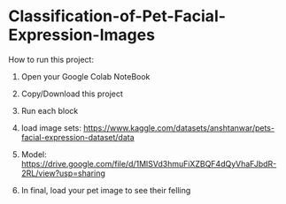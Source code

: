 # Classification-of-Pet-Facial-Expression-Images

How to run this project:

1. Open your Google Colab NoteBook

2. Copy/Download this project
  
3. Run each block
   
4. load image sets: https://www.kaggle.com/datasets/anshtanwar/pets-facial-expression-dataset/data

5. Model: https://drive.google.com/file/d/1MlSVd3hmuFiXZBQF4dQyVhaFJbdR-2RL/view?usp=sharing

6. In final, load your pet image to see their felling
